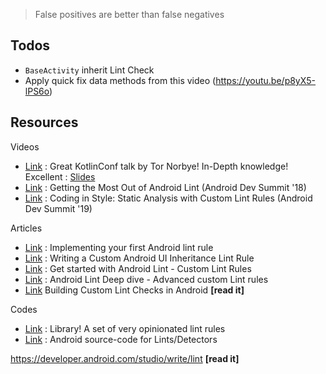 > False positives are better than false negatives

## Todos
- `BaseActivity` inherit Lint Check
- Apply quick fix data methods from this video (https://youtu.be/p8yX5-lPS6o)

## Resources

Videos
- [Link](https://youtu.be/p8yX5-lPS6o) : Great KotlinConf talk by Tor Norbye! In-Depth knowledge! Excellent : [Slides](https://resources.jetbrains.com/storage/products/kotlinconf2017/slides/KotlinConf+Lint+Slides.pdf)
- [Link](https://youtu.be/ffH-LD5uP4s) : Getting the Most Out of Android Lint (Android Dev Summit '18)
- [Link](https://youtu.be/jCmJWOkjbM0) : Coding in Style: Static Analysis with Custom Lint Rules (Android Dev Summit '19)

Articles
- [Link](https://proandroiddev.com/implementing-your-first-android-lint-rule-6e572383b292) : Implementing your first Android lint rule
- [Link](https://medium.com/@roderiklagerweij/writing-a-custom-android-ui-inheritance-lint-rule-9af254480399) : Writing a Custom Android UI Inheritance Lint Rule
- [Link](https://jayrambhia.com/blog/android-lint) : Get started with Android Lint - Custom Lint Rules
- [Link](https://jayrambhia.com/blog/android-lint-ref) : Android Lint Deep dive - Advanced custom Lint rules
- [Link](https://www.bignerdranch.com/blog/building-custom-lint-checks-in-android/) Building Custom Lint Checks in Android <b>[read it]</b>

Codes
- [Link](https://github.com/vanniktech/lint-rules) : Library! A set of very opinionated lint rules
- [Link](https://android.googlesource.com/platform/tools/base/+/refs/heads/studio-master-dev/lint/libs/lint-checks/src/main/java/com/android/tools/lint/checks) : Android source-code for Lints/Detectors




https://developer.android.com/studio/write/lint <b>[read it]</b>
